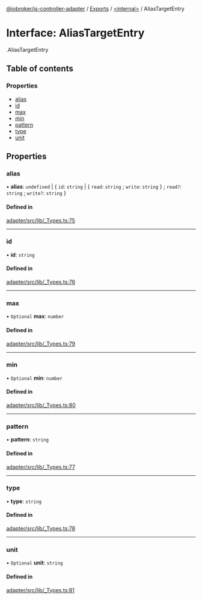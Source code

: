 [@iobroker/js-controller-adapter](../README.md) / [Exports](../modules.md) / [<internal\>](../modules/internal_.md) / AliasTargetEntry

# Interface: AliasTargetEntry

[<internal>](../modules/internal_.md).AliasTargetEntry

## Table of contents

### Properties

- [alias](internal_.AliasTargetEntry.md#alias)
- [id](internal_.AliasTargetEntry.md#id)
- [max](internal_.AliasTargetEntry.md#max)
- [min](internal_.AliasTargetEntry.md#min)
- [pattern](internal_.AliasTargetEntry.md#pattern)
- [type](internal_.AliasTargetEntry.md#type)
- [unit](internal_.AliasTargetEntry.md#unit)

## Properties

### alias

• **alias**: `undefined` \| { `id`: `string` \| { `read`: `string` ; `write`: `string`  } ; `read?`: `string` ; `write?`: `string`  }

#### Defined in

[adapter/src/lib/_Types.ts:75](https://github.com/ioBroker/ioBroker.js-controller/blob/9bd0ce3f/packages/adapter/src/lib/_Types.ts#L75)

___

### id

• **id**: `string`

#### Defined in

[adapter/src/lib/_Types.ts:76](https://github.com/ioBroker/ioBroker.js-controller/blob/9bd0ce3f/packages/adapter/src/lib/_Types.ts#L76)

___

### max

• `Optional` **max**: `number`

#### Defined in

[adapter/src/lib/_Types.ts:79](https://github.com/ioBroker/ioBroker.js-controller/blob/9bd0ce3f/packages/adapter/src/lib/_Types.ts#L79)

___

### min

• `Optional` **min**: `number`

#### Defined in

[adapter/src/lib/_Types.ts:80](https://github.com/ioBroker/ioBroker.js-controller/blob/9bd0ce3f/packages/adapter/src/lib/_Types.ts#L80)

___

### pattern

• **pattern**: `string`

#### Defined in

[adapter/src/lib/_Types.ts:77](https://github.com/ioBroker/ioBroker.js-controller/blob/9bd0ce3f/packages/adapter/src/lib/_Types.ts#L77)

___

### type

• **type**: `string`

#### Defined in

[adapter/src/lib/_Types.ts:78](https://github.com/ioBroker/ioBroker.js-controller/blob/9bd0ce3f/packages/adapter/src/lib/_Types.ts#L78)

___

### unit

• `Optional` **unit**: `string`

#### Defined in

[adapter/src/lib/_Types.ts:81](https://github.com/ioBroker/ioBroker.js-controller/blob/9bd0ce3f/packages/adapter/src/lib/_Types.ts#L81)
